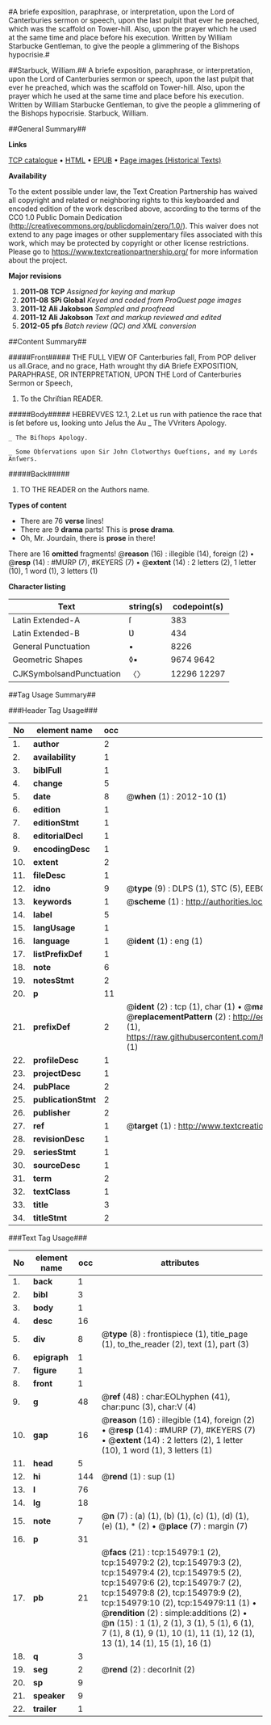 #A briefe exposition, paraphrase, or interpretation, upon the Lord of Canterburies sermon or speech, upon the last pulpit that ever he preached, which was the scaffold on Tower-hill. Also, upon the prayer which he used at the same time and place before his execution. Written by William Starbucke Gentleman, to give the people a glimmering of the Bishops hypocrisie.#

##Starbuck, William.##
A briefe exposition, paraphrase, or interpretation, upon the Lord of Canterburies sermon or speech, upon the last pulpit that ever he preached, which was the scaffold on Tower-hill. Also, upon the prayer which he used at the same time and place before his execution. Written by William Starbucke Gentleman, to give the people a glimmering of the Bishops hypocrisie.
Starbuck, William.

##General Summary##

**Links**

[TCP catalogue](http://www.ota.ox.ac.uk/tcp/)  • 
[HTML](http://tei.it.ox.ac.uk/tcp/Texts-HTML/free/A93/A93805.html)  • 
[EPUB](http://tei.it.ox.ac.uk/tcp/Texts-EPUB/free/A93/A93805.epub) • 
[Page images (Historical Texts)](https://historicaltexts.jisc.ac.uk/eebo-99872635e)

**Availability**

To the extent possible under law, the Text Creation Partnership has waived all copyright and related or neighboring rights to this keyboarded and encoded edition of the work described above, according to the terms of the CC0 1.0 Public Domain Dedication (http://creativecommons.org/publicdomain/zero/1.0/). This waiver does not extend to any page images or other supplementary files associated with this work, which may be protected by copyright or other license restrictions. Please go to https://www.textcreationpartnership.org/ for more information about the project.

**Major revisions**

1. __2011-08__ __TCP__ *Assigned for keying and markup*
1. __2011-08__ __SPi Global__ *Keyed and coded from ProQuest page images*
1. __2011-12__ __Ali Jakobson__ *Sampled and proofread*
1. __2011-12__ __Ali Jakobson__ *Text and markup reviewed and edited*
1. __2012-05__ __pfs__ *Batch review (QC) and XML conversion*

##Content Summary##

#####Front#####
THE FULL VIEW OF Canterburies fall, From POP deliver us all.Grace, and no grace, Hath wrought thy diA Briefe EXPOSITION, PARAPHRASE, OR INTERPRETATION, UPON THE Lord of Canterburies Sermon or Speech, 
1. To the Chriſtian READER.

#####Body#####
HEBREVVES 12.1, 2.Let us run with patience the race that is ſet before us, looking unto Jeſus the Au
    _ The VVriters Apology.

    _ The Biſhops Apology.

    _ Some Obſervations upon Sir John Clotworthys Queſtions, and my Lords Anſwers.

#####Back#####

1. TO THE READER on the Authors name.

**Types of content**

  * There are 76 **verse** lines!
  * There are 9 **drama** parts! This is **prose drama**.
  * Oh, Mr. Jourdain, there is **prose** in there!

There are 16 **omitted** fragments! 
 @__reason__ (16) : illegible (14), foreign (2)  •  @__resp__ (14) : #MURP (7), #KEYERS (7)  •  @__extent__ (14) : 2 letters (2), 1 letter (10), 1 word (1), 3 letters (1)

**Character listing**


|Text|string(s)|codepoint(s)|
|---|---|---|
|Latin Extended-A|ſ|383|
|Latin Extended-B|Ʋ|434|
|General Punctuation|•|8226|
|Geometric Shapes|◊▪|9674 9642|
|CJKSymbolsandPunctuation|〈〉|12296 12297|

##Tag Usage Summary##

###Header Tag Usage###

|No|element name|occ|attributes|
|---|---|---|---|
|1.|__author__|2||
|2.|__availability__|1||
|3.|__biblFull__|1||
|4.|__change__|5||
|5.|__date__|8| @__when__ (1) : 2012-10 (1)|
|6.|__edition__|1||
|7.|__editionStmt__|1||
|8.|__editorialDecl__|1||
|9.|__encodingDesc__|1||
|10.|__extent__|2||
|11.|__fileDesc__|1||
|12.|__idno__|9| @__type__ (9) : DLPS (1), STC (5), EEBO-CITATION (1), PROQUEST (1), VID (1)|
|13.|__keywords__|1| @__scheme__ (1) : http://authorities.loc.gov/ (1)|
|14.|__label__|5||
|15.|__langUsage__|1||
|16.|__language__|1| @__ident__ (1) : eng (1)|
|17.|__listPrefixDef__|1||
|18.|__note__|6||
|19.|__notesStmt__|2||
|20.|__p__|11||
|21.|__prefixDef__|2| @__ident__ (2) : tcp (1), char (1)  •  @__matchPattern__ (2) : ([0-9\-]+):([0-9IVX]+) (1), (.+) (1)  •  @__replacementPattern__ (2) : http://eebo.chadwyck.com/downloadtiff?vid=$1&page=$2 (1), https://raw.githubusercontent.com/textcreationpartnership/Texts/master/tcpchars.xml#$1 (1)|
|22.|__profileDesc__|1||
|23.|__projectDesc__|1||
|24.|__pubPlace__|2||
|25.|__publicationStmt__|2||
|26.|__publisher__|2||
|27.|__ref__|1| @__target__ (1) : http://www.textcreationpartnership.org/docs/. (1)|
|28.|__revisionDesc__|1||
|29.|__seriesStmt__|1||
|30.|__sourceDesc__|1||
|31.|__term__|2||
|32.|__textClass__|1||
|33.|__title__|3||
|34.|__titleStmt__|2||


###Text Tag Usage###

|No|element name|occ|attributes|
|---|---|---|---|
|1.|__back__|1||
|2.|__bibl__|3||
|3.|__body__|1||
|4.|__desc__|16||
|5.|__div__|8| @__type__ (8) : frontispiece (1), title_page (1), to_the_reader (2), text (1), part (3)|
|6.|__epigraph__|1||
|7.|__figure__|1||
|8.|__front__|1||
|9.|__g__|48| @__ref__ (48) : char:EOLhyphen (41), char:punc (3), char:V (4)|
|10.|__gap__|16| @__reason__ (16) : illegible (14), foreign (2)  •  @__resp__ (14) : #MURP (7), #KEYERS (7)  •  @__extent__ (14) : 2 letters (2), 1 letter (10), 1 word (1), 3 letters (1)|
|11.|__head__|5||
|12.|__hi__|144| @__rend__ (1) : sup (1)|
|13.|__l__|76||
|14.|__lg__|18||
|15.|__note__|7| @__n__ (7) : (a) (1), (b) (1), (c) (1), (d) (1), (e) (1), * (2)  •  @__place__ (7) : margin (7)|
|16.|__p__|31||
|17.|__pb__|21| @__facs__ (21) : tcp:154979:1 (2), tcp:154979:2 (2), tcp:154979:3 (2), tcp:154979:4 (2), tcp:154979:5 (2), tcp:154979:6 (2), tcp:154979:7 (2), tcp:154979:8 (2), tcp:154979:9 (2), tcp:154979:10 (2), tcp:154979:11 (1)  •  @__rendition__ (2) : simple:additions (2)  •  @__n__ (15) : 1 (1), 2 (1), 3 (1), 5 (1), 6 (1), 7 (1), 8 (1), 9 (1), 10 (1), 11 (1), 12 (1), 13 (1), 14 (1), 15 (1), 16 (1)|
|18.|__q__|3||
|19.|__seg__|2| @__rend__ (2) : decorInit (2)|
|20.|__sp__|9||
|21.|__speaker__|9||
|22.|__trailer__|1||
